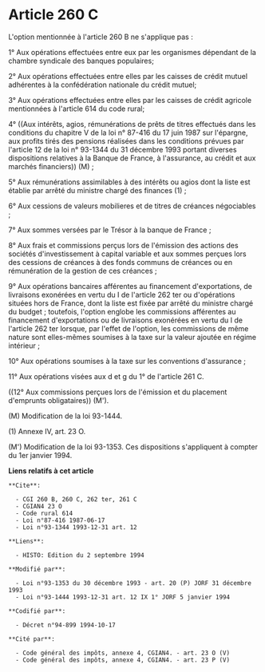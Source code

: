 # Article 260 C

L'option mentionnée à l'article 260 B ne s'applique pas :

1° Aux opérations effectuées entre eux par les organismes dépendant de la chambre syndicale des banques populaires;

2° Aux opérations effectuées entre elles par les caisses de crédit mutuel adhérentes à la confédération nationale du crédit
mutuel;

3° Aux opérations effectuées entre elles par les caisses de crédit agricole mentionnées à l'article 614 du code rural;

4° ((Aux intérêts, agios, rémunérations de prêts de titres effectués dans les conditions du chapitre V de la loi n° 87-416 du
17 juin 1987 sur l'épargne, aux profits tirés des pensions réalisées dans les conditions prévues par l'article 12 de la loi
n° 93-1344 du 31 décembre 1993 portant diverses dispositions relatives à la Banque de France, à l'assurance, au crédit et aux
marchés financiers)) (M) ;

5° Aux rémunérations assimilables à des intérêts ou agios dont la liste est établie par arrêté du ministre chargé des
finances (1) ;

6° Aux cessions de valeurs mobilieres  et de titres de créances négociables ;

7° Aux sommes versées par le Trésor à la banque de France ;

8° Aux frais et commissions perçus lors de l'émission des actions des sociétés d'investissement à capital variable et aux
sommes perçues lors des cessions de créances à des fonds communs de créances ou en rémunération de la gestion de ces
créances ;

9° Aux opérations bancaires afférentes au financement d'exportations, de livraisons exonérées en vertu du I de l'article 262
ter ou d'opérations situées hors de France, dont la liste est fixée par arrêté du ministre chargé du budget ; toutefois,
l'option englobe les commissions afférentes au financement d'exportations ou de livraisons exonérées en vertu du I de
l'article 262 ter lorsque, par l'effet de l'option, les commissions de même nature sont elles-mêmes soumises à la taxe sur la
valeur ajoutée en régime intérieur ;

10° Aux opérations soumises à la taxe sur les conventions d'assurance ;

11° Aux opérations visées aux d et g du 1° de l'article 261 C.

((12° Aux commissions perçues lors de l'émission et du placement d'emprunts obligataires)) (M').

(M) Modification de la loi 93-1444.

(1) Annexe IV, art. 23 O.

(M') Modification de la loi 93-1353. Ces dispositions s'appliquent à compter du 1er janvier 1994.

**Liens relatifs à cet article**

	**Cite**:

	  - CGI 260 B, 260 C, 262 ter, 261 C
	  - CGIAN4 23 O
	  - Code rural 614
	  - Loi n°87-416 1987-06-17
	  - Loi n°93-1344 1993-12-31 art. 12

	**Liens**:

	  - HISTO: Edition du 2 septembre 1994

	**Modifié par**:

	  - Loi n°93-1353 du 30 décembre 1993 - art. 20 (P) JORF 31 décembre 1993
	  - Loi n°93-1444 1993-12-31 art. 12 IX 1° JORF 5 janvier 1994

	**Codifié par**:

	  - Décret n°94-899 1994-10-17

	**Cité par**:

	  - Code général des impôts, annexe 4, CGIAN4. - art. 23 O (V)
	  - Code général des impôts, annexe 4, CGIAN4. - art. 23 P (V)
